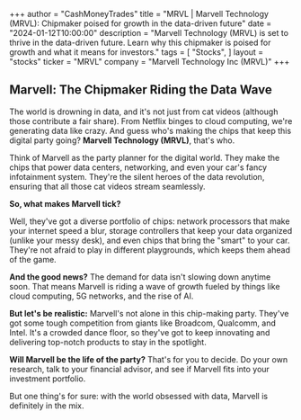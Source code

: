 +++
author = "CashMoneyTrades"
title = "MRVL |  Marvell Technology (MRVL): Chipmaker poised for growth in the data-driven future"
date = "2024-01-12T10:00:00"
description = "Marvell Technology (MRVL) is set to thrive in the data-driven future. Learn why this chipmaker is poised for growth and what it means for investors."
tags = [
"Stocks",
]
layout = "stocks"
ticker = "MRVL"
company = "Marvell Technology Inc (MRVL)"
+++
        


## Marvell: The Chipmaker Riding the Data Wave

The world is drowning in data, and it's not just from cat videos (although those contribute a fair share). From Netflix binges to cloud computing, we're generating data like crazy. And guess who's making the chips that keep this digital party going?  **Marvell Technology (MRVL)**, that's who.

Think of Marvell as the party planner for the digital world. They make the chips that power data centers, networking, and even your car's fancy infotainment system.  They're the silent heroes of the data revolution, ensuring that all those cat videos stream seamlessly.

**So, what makes Marvell tick?**

Well, they've got a diverse portfolio of chips: network processors that make your internet speed a blur, storage controllers that keep your data organized (unlike your messy desk), and even chips that bring the "smart" to your car.  They're not afraid to play in different playgrounds, which keeps them ahead of the game. 

**And the good news?**  The demand for data isn't slowing down anytime soon.  That means Marvell is riding a wave of growth fueled by things like cloud computing, 5G networks, and the rise of AI. 

**But let's be realistic:**  Marvell's not alone in this chip-making party. They've got some tough competition from giants like Broadcom, Qualcomm, and Intel.  It's a crowded dance floor, so they've got to keep innovating and delivering top-notch products to stay in the spotlight.

**Will Marvell be the life of the party?**  That's for you to decide.  Do your own research, talk to your financial advisor, and see if Marvell fits into your investment portfolio.  

But one thing's for sure: with the world obsessed with data, Marvell is definitely in the mix. 

        